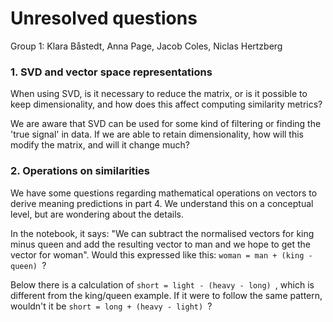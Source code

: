 # Unresolved questions

Group 1: Klara Båstedt, Anna Page, Jacob Coles, Niclas Hertzberg

### 1. SVD and vector space representations

When using SVD, is it necessary to reduce the matrix, or is it possible to keep dimensionality, and how does this affect computing similarity metrics?

We are aware that SVD can be used for some kind of filtering or finding the 'true signal' in data. If we are able to retain dimensionality, how will this modify the matrix, and will it change much?


### 2. Operations on similarities


We have some questions regarding mathematical operations on vectors to derive meaning predictions in part 4. We understand this on a conceptual level, but are wondering about the details.


In the notebook, it says: "We can subtract the normalised vectors for king minus queen and add the resulting vector to man and we hope to get the vector for woman". Would this expressed like this:  `woman = man + (king - queen) `?


Below there is a calculation of  `short = light - (heavy - long) `, which is different from the king/queen example. If it were to follow the same pattern, wouldn't it be  `short = long + (heavy - light) `?
